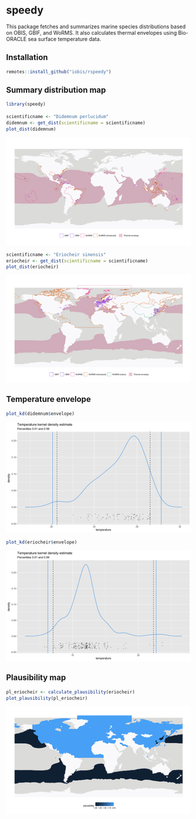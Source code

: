 # speedy

This package fetches and summarizes marine species distributions based
on OBIS, GBIF, and WoRMS. It also calculates thermal envelopes using
Bio-ORACLE sea surface temperature data.

## Installation

``` r
remotes::install_github("iobis/rspeedy")
```

## Summary distribution map

``` r
library(speedy)

scientificname <- "Didemnum perlucidum"
didemnum <- get_dist(scientificname = scientificname)
plot_dist(didemnum)
```

![](images/didemnum-1.png)<!-- -->

``` r
scientificname <- "Eriocheir sinensis"
eriocheir <- get_dist(scientificname = scientificname)
plot_dist(eriocheir)
```

![](images/eriocheir-1.png)<!-- -->

## Temperature envelope

``` r
plot_kd(didemnum$envelope)
```

![](images/didemnum_kde-1.png)<!-- -->

``` r
plot_kd(eriocheir$envelope)
```

![](images/eriocheir_kde-1.png)<!-- -->

## Plausibility map

``` r
pl_eriocheir <- calculate_plausibility(eriocheir)
plot_plausibility(pl_eriocheir)
```

![](images/plausibility-1.png)<!-- -->
